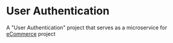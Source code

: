 User Authentication
======

A "User Authentication" project that serves as a microservice for [eCommerce](https://github.com/users/ethmore/projects/4) project 
